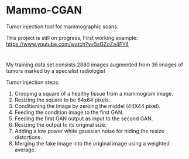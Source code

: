 # Mammo-CGAN
Tumor injection tool for mammographic scans.

This project is still on progress, First working example: https://www.youtube.com/watch?v=5sGZoZa4FY4

#
My training data set consists 2880 images augmented from 36 images of tumors marked by a specialist radiologist

Tumor injection steps:
1. Crooping a square of a healthy tissue from a mammogram image.
2. Resizing the square to be 64x64 pixels.
3. Conditioning the Image by zeroing the middel (44X44 pixel).
4. Feeding the condition image to the first GAN.
5. Feeding the first GAN output as input to the second GAN.
6. Resizing the output to its original size.
7. Adding a low power white gaussian noise for hiding the resize distortions.
8. Merging the fake image into the original image using a weighted average.


